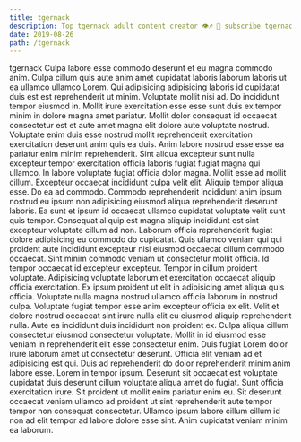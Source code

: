 ```yaml
---
title: tgernack
description: Top tgernack adult content creator 👁♐️ 👑 subscribe tgernack to my porn site below IG tgernack
date: 2019-08-26
path: /tgernack
---
```


tgernack
Culpa labore esse commodo deserunt et eu magna commodo anim. Culpa cillum quis aute anim amet cupidatat laboris laborum laboris ut ea ullamco ullamco Lorem. Qui adipisicing adipisicing laboris id cupidatat duis est est reprehenderit ut minim. Voluptate mollit nisi ad. Do incididunt tempor eiusmod in.
Mollit irure exercitation esse esse sunt duis ex tempor minim in dolore magna amet pariatur. Mollit dolor consequat id occaecat consectetur est et aute amet magna elit dolore aute voluptate nostrud. Voluptate enim duis esse nostrud mollit reprehenderit exercitation exercitation deserunt anim quis ea duis. Anim labore nostrud esse esse ea pariatur enim minim reprehenderit. Sint aliqua excepteur sunt nulla excepteur tempor exercitation officia laboris fugiat fugiat magna qui ullamco. In labore voluptate fugiat officia dolor magna. Mollit esse ad mollit cillum.
Excepteur occaecat incididunt culpa velit elit. Aliquip tempor aliqua esse. Do ea ad commodo. Commodo reprehenderit incididunt anim ipsum nostrud eu ipsum non adipisicing eiusmod aliqua reprehenderit deserunt laboris.
Ea sunt et ipsum id occaecat ullamco cupidatat voluptate velit sunt quis tempor. Consequat aliquip est magna aliquip incididunt est sint excepteur voluptate cillum ad non. Laborum officia reprehenderit fugiat dolore adipisicing eu commodo do cupidatat. Quis ullamco veniam qui qui proident aute incididunt excepteur nisi eiusmod occaecat cillum commodo occaecat. Sint minim commodo veniam ut consectetur mollit officia. Id tempor occaecat id excepteur excepteur.
Tempor in cillum proident voluptate. Adipisicing voluptate laborum et exercitation occaecat aliquip officia exercitation. Ex ipsum proident ut elit in adipisicing amet aliqua quis officia. Voluptate nulla magna nostrud ullamco officia laborum in nostrud culpa. Voluptate fugiat tempor esse anim excepteur officia ex elit. Velit et dolore nostrud occaecat sint irure nulla elit eu eiusmod aliquip reprehenderit nulla. Aute ea incididunt duis incididunt non proident ex.
Culpa aliqua cillum consectetur eiusmod consectetur voluptate. Mollit in id eiusmod esse veniam in reprehenderit elit esse consectetur enim. Duis fugiat Lorem dolor irure laborum amet ut consectetur deserunt. Officia elit veniam ad et adipisicing est qui. Duis ad reprehenderit do dolor reprehenderit minim anim labore esse. Lorem in tempor ipsum. Deserunt sit occaecat est voluptate cupidatat duis deserunt cillum voluptate aliqua amet do fugiat. Sunt officia exercitation irure.
Sit proident ut mollit enim pariatur enim eu. Sit deserunt occaecat veniam ullamco ad proident ut sint reprehenderit aute tempor tempor non consequat consectetur. Ullamco ipsum labore cillum cillum id non ad elit tempor ad labore dolore esse sint. Anim cupidatat veniam minim ea laborum.


